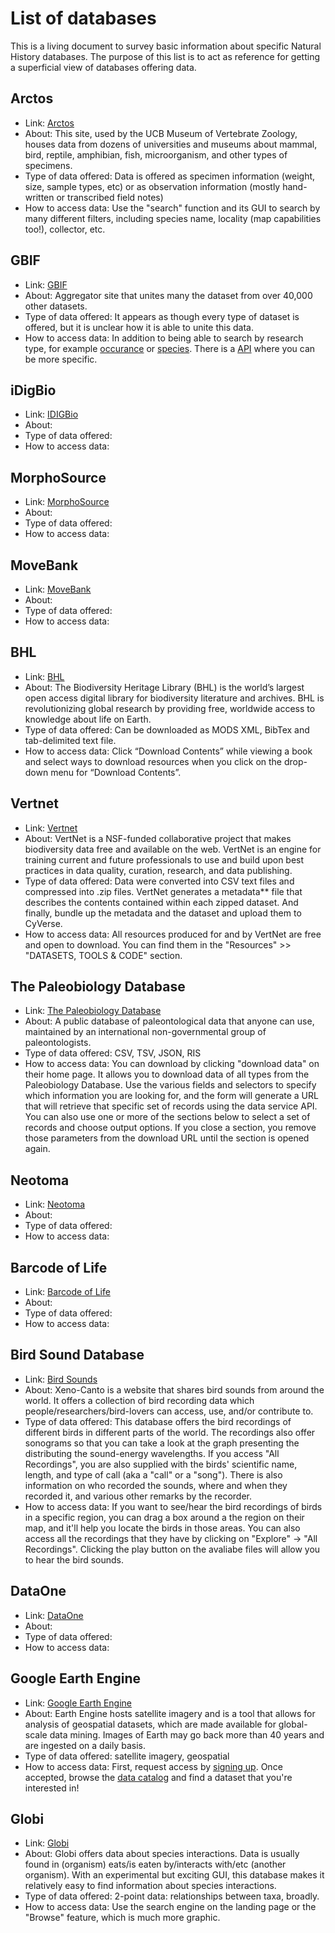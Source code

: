 # List of databases

This is a living document to survey basic information about specific Natural History databases. The purpose of this list is to act as reference for getting a superficial view of databases offering data.  

## Arctos

- Link: [Arctos](http://arctos.database.museum/home.cfm)
- About: This site, used by the UCB Museum of Vertebrate Zoology, houses data from dozens of universities and museums about mammal, bird, reptile, amphibian, fish, microorganism, and other types of specimens. 
- Type of data offered: Data is offered as specimen information (weight, size, sample types, etc) or as observation information (mostly hand-written or transcribed field notes)
- How to access data: Use the "search" function and its GUI to search by many different filters, including species name, locality (map capabilities too!), collector, etc.

## GBIF

- Link: [GBIF](https://www.gbif.org/)
- About: Aggregator site that unites many the dataset from over 40,000 other datasets. 
- Type of data offered: It appears as though every type of dataset is offered, but it is unclear how it is able to unite this data. 
- How to access data: In addition to being able to search by research type, for example [occurance](https://www.gbif.org/occurrence/search) or [species](https://www.gbif.org/developer/species). There is a [API](https://www.gbif.org/developer/summary) where you can be more specific.

## iDigBio

- Link: [IDIGBio](https://www.idigbio.org/)
- About:
- Type of data offered:
- How to access data:

## MorphoSource

- Link: [MorphoSource](https://www.morphosource.org/)
- About:
- Type of data offered:
- How to access data:

## MoveBank

- Link: [MoveBank](https://www.movebank.org/)
- About:
- Type of data offered:
- How to access data:

## BHL 

- Link: [BHL](https://www.biodiversitylibrary.org/)
- About: The Biodiversity Heritage Library (BHL) is the world’s largest open access digital library for biodiversity literature and archives. BHL is revolutionizing global research by providing free, worldwide access to knowledge about life on Earth.
- Type of data offered: Can be downloaded as MODS XML, BibTex and tab-delimited text file.
- How to access data: Click “Download Contents” while viewing a book and select ways to download resources when you click on the drop-down menu for “Download Contents”.

## Vertnet

- Link: [Vertnet](http://vertnet.org/)
- About: VertNet is a NSF-funded collaborative project that makes biodiversity data free and available on the web. VertNet is an engine for training current and future professionals to use and build upon best practices in data quality, curation, research, and data publishing.
- Type of data offered: Data were converted into CSV text files and compressed into .zip files. VertNet generates a metadata** file that describes the contents contained within each zipped dataset. And finally, bundle up the metadata and the dataset and upload them to CyVerse.
- How to access data: All resources produced for and by VertNet are free and open to download. You can find them in the "Resources" >> "DATASETS, TOOLS & CODE" section.

## The Paleobiology Database

- Link: [The Paleobiology Database](https://paleobiodb.org/#/)
- About: A public database of paleontological data that anyone can use, maintained by an international non-governmental group of paleontologists.
- Type of data offered: CSV, TSV, JSON, RIS
- How to access data: You can download by clicking "download data" on their home page. It allows you to download data of all types from the Paleobiology Database. Use the various fields and selectors to specify which information you are looking for, and the form will generate a URL that will retrieve that specific set of records using the data service API. You can also use one or more of the sections below to select a set of records and choose output options. If you close a section, you remove those parameters from the download URL until the section is opened again.



## Neotoma

- Link: [Neotoma](https://www.neotomadb.org/)
- About:
- Type of data offered:
- How to access data:

## Barcode of Life

- Link:  [Barcode of Life](http://boldsystems.org/)
- About:
- Type of data offered:
- How to access data:

## Bird Sound Database

- Link: [Bird Sounds](https://www.xeno-canto.org/)
- About: Xeno-Canto is a website that shares bird sounds from around the world. It offers a collection of bird recording data which people/researchers/bird-lovers can access, use, and/or contribute to. 
- Type of data offered: This database offers the bird recordings of different birds in different parts of the world. The recordings also offer sonograms so that you can take a look at the graph presenting the distributing the sound-energy wavelengths. If you access "All Recordings", you are also supplied with the birds' scientific name, length, and type of call (aka a "call" or a "song"). There is also information on who recorded the sounds, where and when they recorded it, and various other remarks by the recorder. 
- How to access data: If you want to see/hear the bird recordings of birds in a specific region, you can drag a box around a the region on their map, and it'll help you locate the birds in those areas. You can also access all the recordings that they have by clicking on "Explore" -> "All Recordings". Clicking the play button on the avaliabe files will allow you to hear the bird sounds.

## DataOne

- Link: [DataOne](https://www.dataone.org/)
- About:
- Type of data offered:
- How to access data:

## Google Earth Engine

- Link: [Google Earth Engine](https://earthengine.google.com/)
- About: Earth Engine hosts satellite imagery and is a tool that allows for analysis of geospatial datasets, which are made available for global-scale data mining. Images of Earth may go back more than 40 years and are ingested on a daily basis. 
- Type of data offered: satellite imagery, geospatial
- How to access data: First, request access by [signing up](https://signup.earthengine.google.com/#!/). Once accepted, browse the [data catalog](https://developers.google.com/earth-engine/datasets/) and find a dataset that you're interested in! 

## Globi

- Link: [Globi](https://www.globalbioticinteractions.org/)
- About: Globi offers data about species interactions. Data is usually found in (organism) eats/is eaten by/interacts with/etc (another organism). With an experimental but exciting GUI, this database makes it relatively easy to find information about species interactions.
- Type of data offered: 2-point data: relationships between taxa, broadly.
- How to access data: Use the search engine on the landing page or the "Browse" feature, which is much more graphic. 
